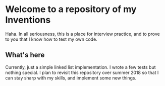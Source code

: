 # Welcome to a repository of my Inventions
Haha. In all seriousness, this is a place for interview practice, and to prove to you that I know how to test my own code.

## What's here
Currently, just a simple linked list implementation. I wrote a few tests but nothing special. I plan to revisit this repository over summer 2018 so that I can stay sharp with my skills, and implement some new things.

